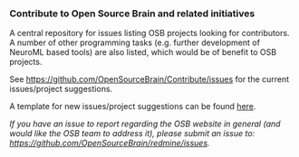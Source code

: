 ### Contribute to Open Source Brain and related initiatives

A central repository for issues listing OSB projects looking for contributors. A number of other programming tasks (e.g. further development of NeuroML based tools) are also listed, which would be of benefit to OSB projects.

See https://github.com/OpenSourceBrain/Contribute/issues for the current issues/project suggestions.

A template for new issues/project suggestions can be found [here](CONTRIBUTING.md).

*If you have an issue to report regarding the OSB website in general (and would like the OSB team to address it), please submit an issue to: https://github.com/OpenSourceBrain/redmine/issues.*
